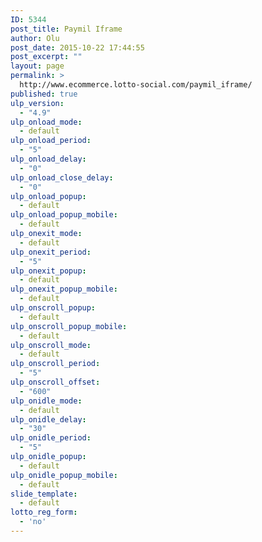 ```yaml
---
ID: 5344
post_title: Paymil Iframe
author: Olu
post_date: 2015-10-22 17:44:55
post_excerpt: ""
layout: page
permalink: >
  http://www.ecommerce.lotto-social.com/paymil_iframe/
published: true
ulp_version:
  - "4.9"
ulp_onload_mode:
  - default
ulp_onload_period:
  - "5"
ulp_onload_delay:
  - "0"
ulp_onload_close_delay:
  - "0"
ulp_onload_popup:
  - default
ulp_onload_popup_mobile:
  - default
ulp_onexit_mode:
  - default
ulp_onexit_period:
  - "5"
ulp_onexit_popup:
  - default
ulp_onexit_popup_mobile:
  - default
ulp_onscroll_popup:
  - default
ulp_onscroll_popup_mobile:
  - default
ulp_onscroll_mode:
  - default
ulp_onscroll_period:
  - "5"
ulp_onscroll_offset:
  - "600"
ulp_onidle_mode:
  - default
ulp_onidle_delay:
  - "30"
ulp_onidle_period:
  - "5"
ulp_onidle_popup:
  - default
ulp_onidle_popup_mobile:
  - default
slide_template:
  - default
lotto_reg_form:
  - 'no'
---
```

<form action="" method="post" name="IframeCreditCardForm" id="IframeCreditCardForm">	
	<div class="col-lg-12" style="background-color:white; text-align:center;" id='credit-card-formdiv' style='display:none' >
		<div style="display: block;max-width: 300px; display: inline-block;" >
			<h4 id="creditCardText" style='display:none'>Credit Card Details</h4>
			<div> 
				<!-- Other fields of your form -->
				<div id="credit-card-fields">
				<!-- Embedded credit card frame will load here -->
				</div>
				<!-- Other fields of your form -->
			</div>
			<div class="form-group">
				<div class="tc"><button class="btn btn-block btn-success btn-next" type="button" id="btnPlaceOrder" style='display:none'>PLACE ORDER &gt;&gt;</button></div>
			</div>
			<div class="tc"><img src="http://lottosocial.s3.amazonaws.com/cms2/wp-content/uploads/2015/07/cardIcons.png" alt="Card icons" ID='CardIconsimage' style='display:none'></div>
		</div>    
	</div>    
</form>